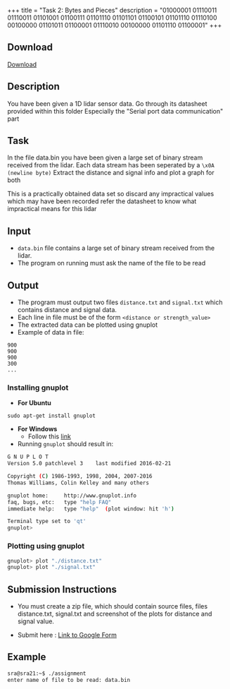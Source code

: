 +++
title = "Task 2: Bytes and Pieces"
description = "01000001 01110011 01110011 01101001 01100111 01101110 01101101 01100101 01101110 01110100 00100000 01101011 01100001 01110010 00100000 01101110 01100001"
+++

## Download

[Download](https://github.com/SRA-VJTI/eklavya2020-assignments/releases/download/eklavya/Assignment_3.zip)

## Description

You have been given a 1D lidar sensor data.
Go through its datasheet provided within this folder
Especially the "Serial port data communication" part

## Task

In the file data.bin
you have been given a large set of binary stream received from the lidar.
Each data stream has been seperated by a `\x0A (newline byte)`
Extract the distance and signal info and plot a graph for both

This is a practically obtained data set
so discard any impractical values which may have been recorded
refer the datasheet to know what impractical means for this lidar

## Input

- `data.bin` file contains a large set of binary stream received from the lidar.
- The program on running must ask the name of the file to be read

## Output

- The program must output two files `distance.txt` and `signal.txt` which contains distance and signal data.
- Each line in file must be of the form `<distance or strength_value>`
- The extracted data can be plotted using gnuplot
- Example of data in file:

```
900
900
900
300
...
```

### Installing gnuplot

- **For Ubuntu**

```
sudo apt-get install gnuplot
```

- **For Windows**
  - Follow this [link](https://www.youtube.com/watch?v=L-YPZDe_BYw&feature=youtu.be)
- Running `gnuplot` should result in:

```bash
G N U P L O T
Version 5.0 patchlevel 3    last modified 2016-02-21

Copyright (C) 1986-1993, 1998, 2004, 2007-2016
Thomas Williams, Colin Kelley and many others

gnuplot home:     http://www.gnuplot.info
faq, bugs, etc:   type "help FAQ"
immediate help:   type "help"  (plot window: hit 'h')

Terminal type set to 'qt'
gnuplot>
```

### Plotting using gnuplot

```bash
gnuplot> plot "./distance.txt"
gnuplot> plot "./signal.txt"
```

## Submission Instructions

- You must create a zip file, which should contain source files, files distance.txt, signal.txt and screenshot of the plots for distance and signal value.

- Submit here : [Link to Google Form](https://docs.google.com/forms/d/e/1FAIpQLSclVNltkwhaIiOB-Qd8fwsdESAibQ552X7wv-36sp34d85sxw/viewform)

## Example

```bash
sra@sra21:~$ ./assignment
enter name of file to be read: data.bin
```

<!-- [Go back](tasks.md) -->

